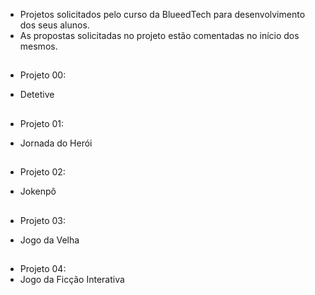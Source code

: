 - Projetos solicitados pelo curso da BlueedTech para desenvolvimento dos seus alunos.
- As propostas solicitadas no projeto estão comentadas no início dos mesmos.

##

- Projeto 00:

- Detetive

##

- Projeto 01:

- Jornada do Herói

##

- Projeto 02:

- Jokenpô

##

- Projeto 03:

- Jogo da Velha

##

- Projeto 04:
- Jogo da Ficção Interativa

##
